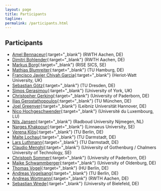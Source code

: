 ```yaml
---
layout: page
title: Participants
tagline:
permalink: /participants.html
---
```


## Participants

* [Amel Bennaceur](http://www.open.ac.uk/people/ab33792){:target="_blank"} (RWTH Aachen, DE)
* [Dimitri Bohlender](https://embedded.rwth-aachen.de/doku.php?id=lehrstuhl:mitarbeiter:bohlender){:target="_blank"} (RWTH Aachen, DE)
* [Markus Borg](https://www.sics.se/people/markus-borg){:target="_blank"} (RISE SICS, SE)
* [Mathias Blumreiter](https://www.tuhh.de/sts/institute/people/mathias-blumreiter.html){:target="_blank"} (TU Hamburg, DE)
* [Francisco Javier Chiyah Garcia](https://scholar.google.co.uk/citations?user=NQyCFjYAAAAJ&hl=en){:target="_blank"} (Heriot-Watt University, UK)
* [Sebastian Götz](http://st.inf.tu-dresden.de/sgoetz/){:target="_blank"} (TU Dresden, DE)
* [Simos Gerasimou](https://www-users.cs.york.ac.uk/simos/){:target="_blank"} (University of York, UK)
* [Christopher Gerking](https://www.uni-paderborn.de/person/8391/){:target="_blank"} (University of Paderborn, DE)
* [Ilias Gerostathopoulos](http://www4.in.tum.de/~gerostat/){:target="_blank"} (TU München, DE)
* [Joel Greenyer](http://jgreen.de/){:target="_blank"} (Leibniz Universität Hannover, DE)
* [Nico Hochgeschwender](https://wwwen.uni.lu/snt/people/nico_hochgeschwender){:target="_blank"} (Université du Luxembourg, LU)
* [Nils Jansen](http://www.cs.ru.nl/personal/nilsjansen/){:target="_blank"} (Radboud University Nijmegen, NL)
* [Narges Khakpour](https://lnu.se/en/staff/narges.khakpour/){:target="_blank"} (Linnaeus University, SE)
* [Verena Klös](https://www.sese.tu-berlin.de/menue/ueber_uns/team/verena_kloes/){:target="_blank"} (TU Berlin, DE)
* [Malte Lochau](http://www.es.tu-darmstadt.de/es/team/malte-lochau){:target="_blank"} (TU Darmstadt, DE)
* [Lars Luthmann](https://www.es.tu-darmstadt.de/es/team/lars-luthmann/){:target="_blank"} (TU Darmstadt, DE)
* [Claudio Menghi](https://www.chalmers.se/en/staff/Pages/menghi.aspx){:target="_blank"} (University of Gothenburg / Chalmers University of Technology, SE)
* [Christoph Sommer](http://www.ccs-labs.org/~sommer/){:target="_blank"} (University of Paderborn, DE)
* [Maike Schwammberger](https://uol.de/csd/persons/maike-schwammberger-msc/){:target="_blank"} (University of Oldenburg, DE)
* [Thomas Vogel](http://thomas-vogel.github.io/){:target="_blank"} (HU Berlin, DE)
* [Andreas Vogelsang](https://www.dcaiti.tu-berlin.de/people/vogelsang/){:target="_blank"} (TU Berlin, DE)
* [Andreas Wortmann](http://www.se-rwth.de/staff/wortmann/){:target="_blank"} (RWTH Aachen, DE)
* [Sebastian Wrede](https://www.cor-lab.de/swrede){:target="_blank"} (University of Bielefeld, DE)
